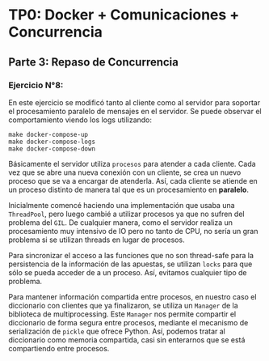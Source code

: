# TP0: Docker + Comunicaciones + Concurrencia

## Parte 3: Repaso de Concurrencia

### Ejercicio N°8:

En este ejercicio se modificó tanto al cliente como al servidor para soportar el procesamiento paralelo de mensajes en el servidor.
Se puede observar el comportamiento viendo los logs utilizando:
```
make docker-compose-up
make docker-compose-logs
make docker-compose-down
```

Básicamente el servidor utiliza `procesos` para atender a cada cliente. Cada vez que se abre una nueva conexión con un cliente, 
se crea un nuevo proceso que se va a encargar de atenderla. Así, cada cliente se atiende en un proceso distinto de manera tal 
que es un procesamiento en **paralelo**.

Inicialmente comencé haciendo una implementación que usaba una `ThreadPool`, pero luego cambié a utilizar procesos ya que no 
sufren del problema del `GIL`. De cualquier manera, como el servidor realiza un procesamiento muy intensivo de IO pero no tanto 
de CPU, no sería un gran problema si se utilizan threads en lugar de procesos.

Para sincronizar el acceso a las funciones que no son thread-safe para la persistencia de la información de las apuestas, 
se utilizan `locks` para que sólo se pueda acceder de a un proceso. Así, evitamos cualquier tipo de problema.

Para mantener información compartida entre procesos, en nuestro caso el diccionario con clientes que ya finalizaron, se utiliza 
un `Manager` de la biblioteca de multiprocessing. Este `Manager` nos permite compartir el diccionario de forma segura entre procesos, 
mediante el mecanismo de serialización de `pickle` que ofrece Python. Así, podemos tratar al diccionario como memoria compartida, 
casi sin enterarnos que se está compartiendo entre procesos.
